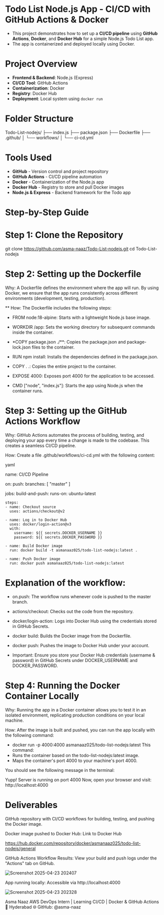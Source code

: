 # Todo List Node.js App - CI/CD with GitHub Actions & Docker

* This project demonstrates how to set up a **CI/CD pipeline** using **GitHub Actions**, **Docker**, and **Docker Hub** for a simple Node.js Todo List app.
* The app is containerized and deployed locally using Docker.

# Project Overview

- **Frontend & Backend**: Node.js (Express)
- **CI/CD Tool**: GitHub Actions
- **Containerization**: Docker
- **Registry**: Docker Hub
- **Deployment**: Local system using `docker run`

# Folder Structure

Todo-List-nodejs/ ├── index.js ├── package.json ├── Dockerfile ├── .github/ │ └── workflows/ │ └── ci-cd.yml

# Tools Used

- **GitHub** - Version control and project repository
- **GitHub Actions** - CI/CD pipeline automation
- **Docker** - Containerization of the Node.js app
- **Docker Hub** - Registry to store and pull Docker images
- **Node.js & Express** - Backend framework for the Todo app

# Step-by-Step Guide

# Step 1: Clone the Repository
  
git clone https://github.com/asma-naaz/Todo-List-nodejs.git
cd Todo-List-nodejs

# Step 2: Setting up the Dockerfile
Why: A Dockerfile defines the environment where the app will run. By using Docker, we ensure that the app runs consistently across different environments (development, testing, production).

** How: The Dockerfile includes the following steps:

* FROM node:18-alpine: Starts with a lightweight Node.js base image.

* WORKDIR /app: Sets the working directory for subsequent commands inside the container.

* *COPY package.json ./**: Copies the package.json and package-lock.json files to the container.

* RUN npm install: Installs the dependencies defined in the package.json.

* COPY . .: Copies the entire project to the container.

* EXPOSE 4000: Exposes port 4000 for the application to be accessed.

* CMD ["node", "index.js"]: Starts the app using Node.js when the container runs.

# Step 3: Setting up the GitHub Actions Workflow
Why: GitHub Actions automates the process of building, testing, and deploying your app every time a change is made to the codebase. This creates a seamless CI/CD pipeline.

How: Create a file .github/workflows/ci-cd.yml with the following content:

yaml

name: CI/CD Pipeline

on:
  push:
    branches: [ "master" ]

jobs:
  build-and-push:
    runs-on: ubuntu-latest

    steps:
    - name: Checkout source
      uses: actions/checkout@v2

    - name: Log in to Docker Hub
      uses: docker/login-action@v3
      with:
        username: ${{ secrets.DOCKER_USERNAME }}
        password: ${{ secrets.DOCKER_PASSWORD }}

    - name: Build Docker image
      run: docker build -t asmanaaz025/todo-list-nodejs:latest .

    - name: Push Docker image
      run: docker push asmanaaz025/todo-list-nodejs:latest
      
# Explanation of the workflow:

* on.push: The workflow runs whenever code is pushed to the master branch.

* actions/checkout: Checks out the code from the repository.

* docker/login-action: Logs into Docker Hub using the credentials stored in GitHub Secrets.

* docker build: Builds the Docker image from the Dockerfile.

* docker push: Pushes the image to Docker Hub under your account.

* Important: Ensure you store your Docker Hub credentials (username & password) in GitHub Secrets under DOCKER_USERNAME and DOCKER_PASSWORD.

# Step 4: Running the Docker Container Locally
Why: Running the app in a Docker container allows you to test it in an isolated environment, replicating production conditions on your local machine.

How: After the image is built and pushed, you can run the app locally with the following command:

* docker run -p 4000:4000 asmanaaz025/todo-list-nodejs:latest
This command:
* Runs the container based on the todo-list-nodejs:latest image.
* Maps the container's port 4000 to your machine's port 4000.

You should see the following message in the terminal:

Yupp! Server is running on port 4000
Now, open your browser and visit:
http://localhost:4000

# Deliverables
GitHub repository with CI/CD workflows for building, testing, and pushing the Docker image.



Docker image pushed to Docker Hub: Link to Docker Hub

https://hub.docker.com/repository/docker/asmanaaz025/todo-list-nodejs/general

GitHub Actions Workflow Results: View your build and push logs under the "Actions" tab on GitHub.

![Screenshot 2025-04-23 202407](https://github.com/user-attachments/assets/e7ec1732-fb14-414d-b87f-42047f84bc36)


App running locally: Accessible via http://localhost:4000

![Screenshot 2025-04-23 202328](https://github.com/user-attachments/assets/f6c17868-fe4f-4b15-bc13-d8f6736a045f)


Asma Naaz
AWS DevOps Intern | Learning CI/CD | Docker & GitHub Actions
📍 Hyderabad
🌐 GitHub: @asma-naaz
